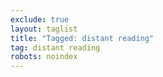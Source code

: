 ```yaml
---
exclude: true
layout: taglist
title: "Tagged: distant reading"
tag: distant reading
robots: noindex
---
```

